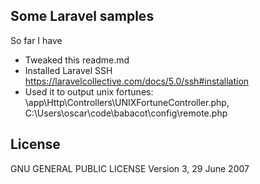 
## Some Laravel samples

So far I have

- Tweaked this readme.md
- Installed Laravel SSH https://laravelcollective.com/docs/5.0/ssh#installation
- Used it to output unix fortunes: \app\Http\Controllers\UNIXFortuneController.php, C:\Users\oscar\code\babacot\config\remote.php

## License

 GNU GENERAL PUBLIC LICENSE
                       Version 3, 29 June 2007

